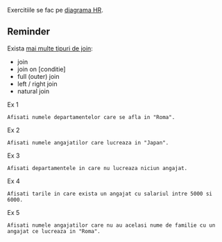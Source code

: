Exercitiile se fac pe [diagrama HR](https://github.com/PVDoriginal/TutoriatBD2025/blob/Sapt-1/Diagrama%20HR/diagrama_HR.pdf).

## Reminder

Exista [mai multe tipuri de join](https://www.oracletutorial.com/oracle-basics/oracle-joins/): 
- join 
- join on [conditie]
- full (outer) join 
- left / right join
- natural join

Ex 1
```
Afisati numele departamentelor care se afla in "Roma".
```

Ex 2
```
Afisati numele angajatilor care lucreaza in "Japan". 
```

Ex 3
```
Afisati departamentele in care nu lucreaza niciun angajat. 
```

Ex 4 
```
Afisati tarile in care exista un angajat cu salariul intre 5000 si 6000.
```

Ex 5 
```
Afisati numele angajatilor care nu au acelasi nume de familie cu un angajat ce lucreaza in "Roma".
```
